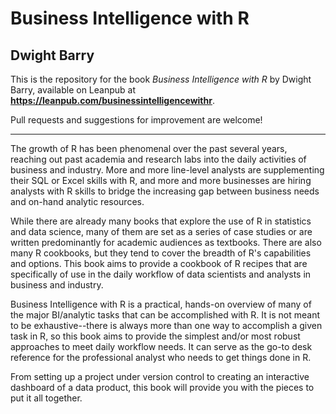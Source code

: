 # Business Intelligence with R
## Dwight Barry

This is the repository for the book *Business Intelligence with R* by Dwight Barry, available on Leanpub at **https://leanpub.com/businessintelligencewithr**.  

Pull requests and suggestions for improvement are welcome!

<hr/>

The growth of R has been phenomenal over the past several years, reaching out past academia and research labs into the daily activities of business and industry. More and more line-level analysts are supplementing their SQL or Excel skills with R, and more and more businesses are hiring analysts with R skills to bridge the increasing gap between business needs and on-hand analytic resources.

While there are already many books that explore the use of R in statistics and data science, many of them are set as a series of case studies or are written predominantly for academic audiences as textbooks. There are also many R cookbooks, but they tend to cover the breadth of R's capabilities and options. This book aims to provide a cookbook of R recipes that are specifically of use in the daily workflow of data scientists and analysts in business and industry.

Business Intelligence with R is a practical, hands-on overview of many of the major BI/analytic tasks that can be accomplished with R. It is not meant to be exhaustive--there is always more than one way to accomplish a given task in R, so this book aims to provide the simplest and/or most robust approaches to meet daily workflow needs. It can serve as the go-to desk reference for the professional analyst who needs to get things done in R.

From setting up a project under version control to creating an interactive dashboard of a data product, this book will provide you with the pieces to put it all together.
